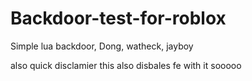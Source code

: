# Backdoor-test-for-roblox
Simple lua backdoor, Dong, watheck, jayboy 

also quick disclamier this also disbales fe with it sooooo
